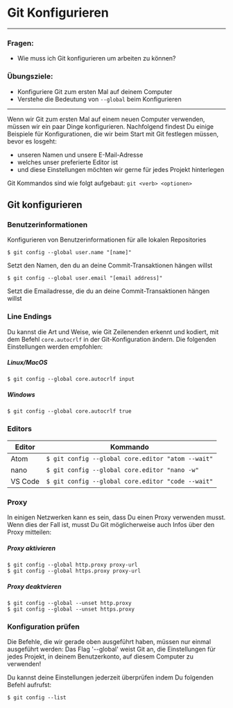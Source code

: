 # Git Konfigurieren
---
### Fragen:
* Wie muss ich Git konfigurieren um arbeiten zu können?
  
### Übungsziele:
* Konfiguriere Git zum ersten Mal auf deinem Computer
* Verstehe die Bedeutung von `--global` beim Konfigurieren

---

Wenn wir Git zum ersten Mal auf einem neuen Computer verwenden, müssen wir ein paar Dinge konfigurieren. Nachfolgend findest Du einige Beispiele für Konfigurationen, die wir beim Start mit Git festlegen müssen, bevor es losgeht:

* unseren Namen und unsere E-Mail-Adresse
* welches unser preferierte Editor ist
* und diese Einstellungen möchten wir gerne für jedes Projekt hinterlegen

Git Kommandos sind wie folgt aufgebaut:
`git <verb> <optionen>`




## Git konfigurieren

### Benutzerinformationen
Konfigurieren von Benutzerinformationen für alle lokalen Repositories

```
$ git config --global user.name "[name]"
```

Setzt den Namen, den du an deine Commit-Transaktionen hängen willst


```
$ git config --global user.email "[email address]"
```

Setzt die Emailadresse, die du an deine Commit-Transaktionen hängen willst

### Line Endings

Du kannst die Art und Weise, wie Git Zeilenenden erkennt und kodiert, mit dem Befehl `core.autocrlf` in der Git-Konfiguration ändern. Die folgenden Einstellungen werden empfohlen:

##### Linux/MacOS
```
$ git config --global core.autocrlf input
```


##### Windows
```
$ git config --global core.autocrlf true
```


### Editors


|Editor         |                           Kommando                                  |
|---------------|---------------------------------------------------------------------|
|Atom           |	`$ git config --global core.editor "atom --wait"`                 |
|nano           |	`$ git config --global core.editor "nano -w"`                     |
|VS Code        |	`$ git config --global core.editor "code --wait"`                 |



### Proxy

In einigen Netzwerken kann es sein, dass Du einen Proxy verwenden musst. Wenn dies der Fall ist, musst Du Git möglicherweise auch Infos über den Proxy mitteilen:

##### Proxy aktivieren
```
$ git config --global http.proxy proxy-url
$ git config --global https.proxy proxy-url
```

##### Proxy deaktvieren
```
$ git config --global --unset http.proxy
$ git config --global --unset https.proxy
```

### Konfiguration prüfen

Die Befehle, die wir gerade oben ausgeführt haben, müssen nur einmal ausgeführt werden: Das Flag '--global' weist Git an, die Einstellungen für jedes Projekt, in deinem Benutzerkonto, auf diesem Computer zu verwenden!

Du kannst deine Einstellungen jederzeit überprüfen indem Du folgenden Befehl aufrufst:

```
$ git config --list
```

